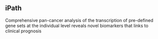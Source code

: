 ## iPath
Comprehensive pan-cancer analysis of the transcription of pre-defined gene sets at the individual level reveals novel biomarkers that links to clinical prognosis

